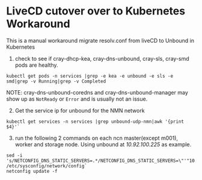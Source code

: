 # LiveCD cutover over to Kubernetes Workaround
This is a manual workaround migrate resolv.conf from liveCD to Unbound in Kubernetes

1.   check to see if cray-dhcp-kea, cray-dns-unbound,  cray-sls, cray-smd pods are healthy.

```
kubectl get pods -n services |grep -e kea -e unbound -e sls -e smd|grep -v Running|grep -v Completed
```
NOTE: cray-dns-unbound-coredns and cray-dns-unbound-manager may show up as `NotReady` or `Error` and is usually not an issue. 
  

2. Get the service ip for unbound for the NMN network

```
kubectl get services -n services |grep unbound-udp-nmn|awk '{print $4}'`
```
3. run the following 2 commands on each ncn master(except m001), worker and storage node. 
  Using unbound at _10.92.100.225_ as example.

```
sed -i 's/NETCONFIG_DNS_STATIC_SERVERS=.*/NETCONFIG_DNS_STATIC_SERVERS=\"'"10.92.100.225"'\"/' /etc/sysconfig/network/config`
netconfig update -f
```

